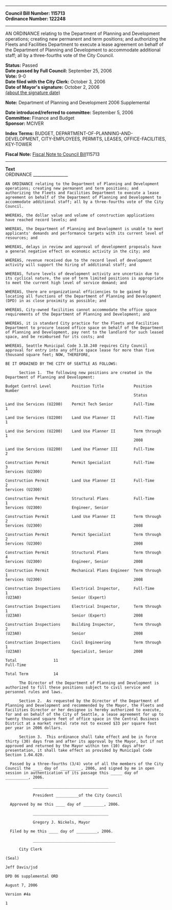 * * * * *  
  
**Council Bill Number: [](#h0)[](#h2)115713**   
**Ordinance Number: 122248**  
  
* * * * *  
  
AN ORDINANCE relating to the Department of Planning and Development operations; creating new permanent and term positions; and authorizing the Fleets and Facilities Department to execute a lease agreement on behalf of the Department of Planning and Development to accommodate additional staff; all by a three-fourths vote of the City Council.  
  
**Status:** Passed   
**Date passed by Full Council:** September 25, 2006   
**Vote:** 9-0   
**Date filed with the City Clerk:** October 3, 2006   
**Date of Mayor's signature:** October 2, 2006   
[(about the signature date)](/~public/approvaldate.htm)   
  
**Note:** Department of Planning and Development 2006 Supplemental  
  
  
**Date introduced/referred to committee:** September 5, 2006   
**Committee:** Finance and Budget   
**Sponsor:** MCIVER   
  
**Index Terms:** BUDGET, DEPARTMENT-OF-PLANNING-AND-DEVELOPMENT, CITY-EMPLOYEES, PERMITS, LEASES, OFFICE-FACILITIES, KEY-TOWER  
  
**Fiscal Note:** [Fiscal Note to Council Bill](http://clerk.seattle.gov/~public/fnote/115713.htm)[](#h1)[](#h3)115713  
  
* * * * *  
  
**Text**  
    ORDINANCE _________________  
  
    AN ORDINANCE relating to the Department of Planning and Development  
    operations; creating new permanent and term positions; and  
    authorizing the Fleets and Facilities Department to execute a lease  
    agreement on behalf of the Department of Planning and Development to  
    accommodate additional staff; all by a three-fourths vote of the City  
    Council.  
  
    WHEREAS, the dollar value and volume of construction applications  
    have reached record levels; and  
  
    WHEREAS, the Department of Planning and Development is unable to meet  
    applicants' demands and performance targets with its current level of  
    resources; and  
  
    WHEREAS, delays in review and approval of development proposals have  
    a general negative effect on economic activity in the city; and  
  
    WHEREAS, revenue received due to the record level of development  
    activity will support the hiring of additional staff; and  
  
    WHEREAS, future levels of development activity are uncertain due to  
    its cyclical nature, the use of term limited positions is appropriate  
    to meet the current high level of service demand; and  
  
    WHEREAS, there are organizational efficiencies to be gained by  
    locating all functions of the Department of Planning and Development  
    (DPD) in as close proximity as possible; and  
  
    WHEREAS, City-owned facilities cannot accommodate the office space  
    requirements of the Department of Planning and Development; and  
  
    WHEREAS, it is standard City practice for the Fleets and Facilities  
    Department to procure leased office space on behalf of the Department  
    of Planning and Development, pay rent to the landlord for such leased  
    space, and be reimbursed for its costs; and  
  
    WHEREAS, Seattle Municipal Code 3.18.240 requires City Council  
    approval for entry into any office space lease for more than five  
    thousand square feet; NOW, THEREFORE,  
  
    BE IT ORDAINED BY THE CITY OF SEATTLE AS FOLLOWS:  
  
          Section 1.  The following new positions are created in the  
    Department of Planning and Development:  
  
    Budget Control Level         Position Title             Position      Number  
                                                            Status  
  
    Land Use Services (U2200)    Permit Tech Senior         Full-Time             1  
  
    Land Use Services (U2200)    Land Use Planner II        Full-Time             1  
  
    Land Use Services (U2200)    Land Use Planner II        Term through          1  
                                                            2008  
  
    Land Use Services (U2200)    Land Use Planner III       Full-Time             2  
  
    Construction Permit          Permit Specialist          Full-Time             3  
    Services (U2300)  
  
    Construction Permit          Land Use Planner II        Full-Time             2  
    Services (U2300)  
  
    Construction Permit          Structural Plans           Full-Time             1  
    Services (U2300)             Engineer, Senior  
  
    Construction Permit          Land Use Planner II        Term through          2  
    Services (U2300)                                        2008  
  
    Construction Permit          Permit Specialist          Term through          2  
    Services (U2300)                                        2008  
  
    Construction Permit          Structural Plans           Term through          4  
    Services (U2300)             Engineer, Senior           2008  
  
    Construction Permit          Mechanical Plans Engineer  Term through          1  
    Services (U2300)                                        2008  
  
    Construction Inspections     Electrical Inspector,      Full-Time             1  
    (U23A0)                      Senior (Expert)  
  
    Construction Inspections     Electrical Inspector,      Term through          1  
    (U23A0)                      Senior (Expert)            2008  
  
    Construction Inspections     Building Inspector,        Term through          2  
    (U23A0)                      Senior                     2008  
  
    Construction Inspections     Civil Engineering          Term through          1  
    (U23A0)                      Specialist, Senior         2008  
  
    Total                11  
    Full-Time  
  
    Total Term           14  
  
          The Director of the Department of Planning and Development is  
    authorized to fill these positions subject to civil service and  
    personnel rules and laws.  
  
          Section 2.  As requested by the Director of the Department of  
    Planning and Development and recommended by the Mayor, the Fleets and  
    Facilities Director or her designee is hereby authorized to execute,  
    for and on behalf of the City of Seattle, a lease agreement for up to  
    twenty thousand square feet of office space in the Central Business  
    District at a market rental rate not to exceed $33 per square foot  
    per year in 2006 dollars.  
  
          Section 3.  This ordinance shall take effect and be in force  
    thirty (30) days from and after its approval by the Mayor, but if not  
    approved and returned by the Mayor within ten (10) days after  
    presentation, it shall take effect as provided by Municipal Code  
    Section 1.04.020.  
  
      Passed by a three-fourths (3/4) vote of all the members of the City  
    Council the ____ day of _________, 2006, and signed by me in open  
    session in authentication of its passage this _____ day of  
    __________, 2006.  
  
                _________________________________  
  
                President __________of the City Council  
  
      Approved by me this ____ day of _________, 2006.  
  
                _________________________________  
  
                Gregory J. Nickels, Mayor  
  
      Filed by me this ____ day of _________, 2006.  
  
                ____________________________________  
  
          City Clerk  
  
    (Seal)  
  
    Jeff Davis/jsd  
  
    DPD 06 supplemental ORD  
  
    August 7, 2006  
  
    Version #4a  
  
    1  
